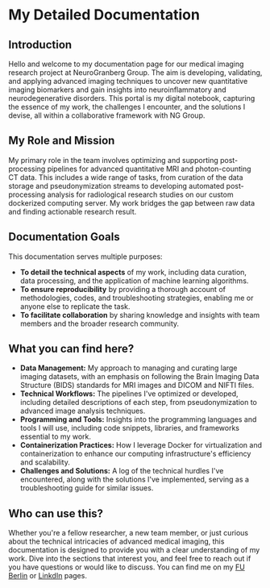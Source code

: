 # My Detailed Documentation

## Introduction

Hello and welcome to my documentation page for our medical imaging research project at NeuroGranberg Group. The aim is developing, validating, and applying advanced imaging techniques to uncover new quantitative imaging biomarkers and gain insights into neuroinflammatory and neurodegenerative disorders. This portal is my digital notebook, capturing the essence of my work, the challenges I encounter, and the solutions I devise, all within a collaborative framework with NG Group.

## My Role and Mission

My primary role in the team involves optimizing and supporting post-processing pipelines for advanced quantitative MRI and photon-counting CT data. This includes a wide range of tasks, from curation of the data storage and pseudonymization streams to developing automated post-processing analysis for radiological research studies on our custom dockerized computing server. My work bridges the gap between raw data and finding actionable research result.

## Documentation Goals

This documentation serves multiple purposes:

- **To detail the technical aspects** of my work, including data curation, data processing, and the application of machine learning algorithms.
- **To ensure reproducibility** by providing a thorough account of methodologies, codes, and troubleshooting strategies, enabling me or anyone else to replicate the task.
- **To facilitate collaboration** by sharing knowledge and insights with team members and the broader research community.

## What you can find here?

- **Data Management:** My approach to managing and curating large imaging datasets, with an emphasis on following the Brain Imaging Data Structure (BIDS) standards for MRI images and DICOM and NIFTI files.
- **Technical Workflows:** The pipelines I've optimized or developed, including detailed descriptions of each step, from pseudonymization to advanced image analysis techniques.
- **Programming and Tools:** Insights into the programming languages and tools I will use, including code snippets, libraries, and frameworks essential to my work.
- **Containerization Practices:** How I leverage Docker for virtualization and containerization to enhance our computing infrastructure's efficiency and scalability.
- **Challenges and Solutions:** A log of the technical hurdles I've encountered, along with the solutions I've implemented, serving as a troubleshooting guide for similar issues.

## Who can use this?

Whether you're a fellow researcher, a new team member, or just curious about the technical intricacies of advanced medical imaging, this documentation is designed to provide you with a clear understanding of my work. Dive into the sections that interest you, and feel free to reach out if you have questions or would like to discuss. You can find me on my [FU Berlin](https://www.bcp.fu-berlin.de/pharmazie/faecher/klinische_pharmazie/arbeitsgruppe_kloft/mitarbeiter/Doktoranden_innen/Yersultan_Mirasbekov) or [LinkdIn](https://www.linkedin.com/in/yersultan-m/) pages.
